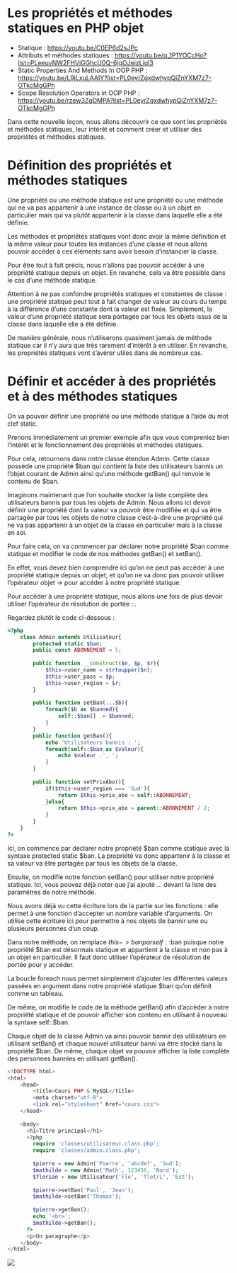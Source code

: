 # Les propriétés et méthodes statiques en PHP objet

- Statique : https://youtu.be/C0EP6d2sJPc
- Attributs et méthodes statiques : https://youtu.be/q_1P1YOCcHo?list=PLeeuvNW2FHViGGhcU0Q-6jqOJeizLiql3
- Static Properties And Methods In OOP PHP : https://youtu.be/L9jLxuLAAIY?list=PL0eyrZgxdwhypQiZnYXM7z7-OTkcMgGPh
- Scope Resolution Operators in OOP PHP : https://youtu.be/rzew3ZgDMPA?list=PL0eyrZgxdwhypQiZnYXM7z7-OTkcMgGPh

Dans cette nouvelle leçon, nous allons découvrir ce que sont les propriétés et méthodes statiques, leur intérêt et comment créer et utiliser des propriétés et méthodes statiques.

# Définition des propriétés et méthodes statiques

Une propriété ou une méthode statique est une propriété ou une méthode qui ne va pas appartenir à une instance de classe ou à un objet en particulier mais qui va plutôt appartenir à la classe dans laquelle elle a été définie.

Les méthodes et propriétés statiques vont donc avoir la même définition et la même valeur pour toutes les instances d’une classe et nous allons pouvoir accéder à ces éléments sans avoir besoin d’instancier la classe.

Pour être tout à fait précis, nous n’allons pas pouvoir accéder à une propriété statique depuis un objet. En revanche, cela va être possible dans le cas d’une méthode statique.

Attention à ne pas confondre propriétés statiques et constantes de classe : une propriété statique peut tout à fait changer de valeur au cours du temps à la différence d’une constante dont la valeur est fixée. Simplement, la valeur d’une propriété statique sera partagée par tous les objets issus de la classe dans laquelle elle a été définie.

De manière générale, nous n’utiliserons quasiment jamais de méthode statique car il n’y aura que très rarement d’intérêt à en utiliser. En revanche, les propriétés statiques vont s’avérer utiles dans de nombreux cas.

# Définir et accéder à des propriétés et à des méthodes statiques

On va pouvoir définir une propriété ou une méthode statique à l’aide du mot clef static.

Prenons immédiatement un premier exemple afin que vous compreniez bien l’intérêt et le fonctionnement des propriétés et méthodes statiques.

Pour cela, retournons dans notre classe étendue Admin. Cette classe possède une propriété $ban qui contient la liste des utilisateurs bannis un l’objet courant de Admin ainsi qu’une méthode getBan() qui renvoie le contenu de $ban.

Imaginons maintenant que l’on souhaite stocker la liste complète des utilisateurs bannis par tous les objets de Admin. Nous allons ici devoir définir une propriété dont la valeur va pouvoir être modifiée et qui va être partagée par tous les objets de notre classe c’est-à-dire une propriété qui ne va pas appartenir à un objet de la classe en particulier mais à la classe en soi.

Pour faire cela, on va commencer par déclarer notre propriété $ban comme statique et modifier le code de nos méthodes getBan() et setBan().

En effet, vous devez bien comprendre ici qu’on ne peut pas accéder à une propriété statique depuis un objet, et qu’on ne va donc pas pouvoir utiliser l’opérateur objet -> pour accéder à notre propriété statique.

Pour accéder à une propriété statique, nous allons une fois de plus devoir utiliser l’opérateur de résolution de portée ::.

Regardez plutôt le code ci-dessous :

```php
<?php
    class Admin extends Utilisateur{
        protected static $ban;
        public const ABONNEMENT = 5;
        
        public function __construct($n, $p, $r){
            $this->user_name = strtoupper($n);
            $this->user_pass = $p;
            $this->user_region = $r;
        }
        
        public function setBan(...$b){
            foreach($b as $banned){
                self::$ban[] .= $banned;
            }
        }
        public function getBan(){
            echo 'Utilisateurs bannis : ';
            foreach(self::$ban as $valeur){
                echo $valeur .', ';
            }
        }
        
        public function setPrixAbo(){
            if($this->user_region === 'Sud'){
                return $this->prix_abo = self::ABONNEMENT;
            }else{
                return $this->prix_abo = parent::ABONNEMENT / 2;
            }
        }
    }
?>
```
 
Ici, on commence par déclarer notre propriété $ban comme statique avec la syntaxe protected static $ban. La propriété va donc appartenir à la classe et sa valeur va être partagée par tous les objets de la classe.

Ensuite, on modifie notre fonction setBan() pour utiliser notre propriété statique. Ici, vous pouvez déjà noter que j’ai ajouté … devant la liste des paramètres de notre méthode.

Nous avons déjà vu cette écriture lors de la partie sur les fonctions : elle permet à une fonction d’accepter un nombre variable d’arguments. On utilise cette écriture ici pour permettre à nos objets de bannir une ou plusieurs personnes d’un coup.

Dans notre méthode, on remplace $this->ban par self::$ban puisque notre propriété $ban est désormais statique et appartient à la classe et non pas à un objet en particulier. Il faut donc utiliser l’opérateur de résolution de portée pour y accéder.

La boucle foreach nous permet simplement d’ajouter les différentes valeurs passées en argument dans notre propriété statique $ban qu’on définit comme un tableau.

De même, on modifie le code de la méthode getBan() afin d’accéder à notre propriété statique et de pouvoir afficher son contenu en utilisant à nouveau la syntaxe self::$ban.

Chaque objet de la classe Admin va ainsi pouvoir bannir des utilisateurs en utilisant setBan() et chaque nouvel utilisateur banni va être stocké dans la propriété $ban. De même, chaque objet va pouvoir afficher la liste complète des personnes bannies en utilisant getBan().

```php
<!DOCTYPE html>
<html>
    <head>
        <title>Cours PHP & MySQL</title>
        <meta charset="utf-8">
        <link rel="stylesheet" href="cours.css">
    </head>
    
    <body>
      <h1>Titre principal</h1>
      <?php
        require 'classes/utilisateur.class.php';
        require 'classes/admin.class.php';
        
        $pierre = new Admin('Pierre', 'abcdef', 'Sud');
        $mathilde = new Admin('Math', 123456, 'Nord');
        $florian = new Utilisateur('Flo', 'flotri', 'Est');
        
        $pierre->setBan('Paul', 'Jean');
        $mathilde->setBan('Thomas');
        
        $pierre->getBan();
        echo '<br>';
        $mathilde->getBan();
      ?>
      <p>Un paragraphe</p>
    </body>
</html>
```

![](https://www.pierre-giraud.com/wp-content/uploads/2019/05/php-objet-utilisation-propriete-methode-statique-resultat.png)